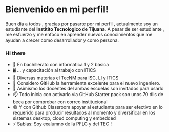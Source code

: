 # Bienvenido en mi perfil!

Buen dia a todos , gracias por pasarte por mi perfil , actualmente soy un estudiante del  **Institito Tecnologico de Tijuana**.
A pesar de ser estudiante , me esfuerzo y me enfoco en aprender nuevos conocimientos que me ayudan a crecer como desarrollador y como persona.







### Hi there 
- 🔭 En bachillerato con informática 1 y 2 básica 
- 🖥 ... y capacitación al trabajo con ITICS
- 📲 Diversas materias el TecNM para ISC, LI y ITICS
- 🤔 Considero GitHub la herramienta excelente para el nuevo ingeniero.
- 💬 Asimismo los docentes del ambas escuelas son invitados para usarlo 
- 📫 Todo inicia con activarlo via GitHub Starter pack son unos 70 dlls de beca por comprobar con correo institucional 
- 😄 Y con Github Classroom apoyar al estudiante para ser efectivo en lo requerido para producir resultados al momento y diversificar en los sistemas desktop, cloud computing y embedded 
- ⚡ Sabias: Soy exalumno de la PFLC y del TEC !









<!--
**chavira10/chavira10** is a ✨ _special_ ✨ repository because its `README.md` (this file) appears on your GitHub profile.

Here are some ideas to get you started:




|                |ASCII                          |HTML                         |
|----------------|-------------------------------|-----------------------------|
|Single backticks|`'Isn't this fun?'`            |'Isn't this fun?'            |
|Quotes          |`"Isn't this fun?"`            |"Isn't this fun?"            |
|Dashes          |`-- is en-dash, --- is em-dash`|-- is en-dash, --- is em-dash|



-->
